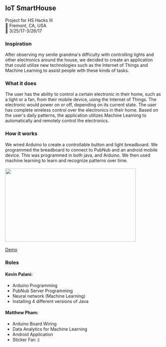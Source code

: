 ## IoT SmartHouse

Project for HS Hacks III <br>
:round_pushpin: 
Fremont, CA, USA<br>
:date: 3/25/17-3/26/17

### Inspiration

After observing my senile grandma's difficulty with controlling lights and other electronics around the house, we decided to create an application that could utilize new technologies such as the Internet of Things and Machine Learning to assist people with these kinds of tasks.

### What it does

The user has the ability to control a certain electronic in their home, such as a light or a fan, from their mobile device, using the Internet of Things. The electronic would power on or off, depending on its current state. The user has complete wireless control over the electronics in their home. Based on the user's daily patterns, the application utilizes Machine Learning to automatically and remotely control the electronics.

### How it works

We wired Arduino to create a controllable button and light breadboard. We programmed the breadboard to connect to PubNub and an android mobile device. This was programmed in both java, and Arduino. We then used machine learning to learn and recognize patterns over time.
<br>
<br>
<img src="https://github.com/KevinAndMatthewsProjects/IoTSmartHouse/blob/master/img/iotsmarthouse.png" width="420" height="235">
<br>
<br>
<a href="http://imgur.com/2YIALEO">Demo</a>
### Roles
#### Kevin Palani:
* Arduino Programming
* PubNub Server Programming
* Neural network (Machine Learning)
* Installing 4 different versions of Java 

 #### Matthew Pham:
* Arduino Board Wiring
* Data Analytics for Machine Learning
* Android Application
* Sticker Fan :) 

